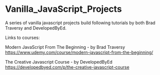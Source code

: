 # Vanilla_JavaScript_Projects
A series of vanilla javascript projects build following tutorials by both Brad Traversy and DevelopedByEd.

Links to courses:

Modern JavaScript From The Beginning - by Brad Traversy
https://www.udemy.com/course/modern-javascript-from-the-beginning/

The Creative Javascript Course - by DevelopedByEd
https://developedbyed.com/p/the-creative-javascript-course
